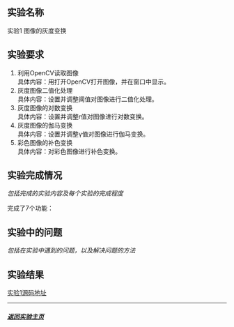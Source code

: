 ## 实验名称

实验1 图像的灰度变换

## 实验要求

1. 利用OpenCV读取图像  
	具体内容：用打开OpenCV打开图像，并在窗口中显示。	
2. 灰度图像二值化处理  
	具体内容：设置并调整阈值对图像进行二值化处理。   	
3. 灰度图像的对数变换	  
	具体内容：设置并调整r值对图像进行对数变换。 	
4. 灰度图像的伽马变换	  
	具体内容：设置并调整γ值对图像进行伽马变换。	
5. 彩色图像的补色变换  
	具体内容：对彩色图像进行补色变换。 	


## 实验完成情况

_包括完成的实验内容及每个实验的完成程度_

完成了7个功能：

## 实验中的问题

_包括在实验中遇到的问题，以及解决问题的方法_



## 实验结果

[实验1源码地址](https://github.com/chengx-coding/USTC-MSE_DIP_Exp/blob/master/Exp01.cpp)


---
##### [返回实验主页](https://chengx-coding.github.io/USTC-MSE_DIP_Exp/)